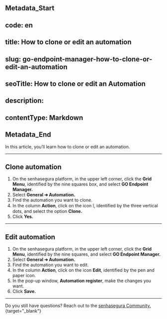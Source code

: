 ## Metadata_Start 
## code: en
## title: How to clone or edit an automation 
## slug: go-endpoint-manager-how-to-clone-or-edit-an-automation 
## seoTitle: How to clone or edit an Automation 
## description:  
## contentType: Markdown 
## Metadata_End
In this article, you’ll learn how to clone or edit an automation.

* * *

## Clone automation

1. On the senhasegura platform,  in the upper left corner, click the **Grid Menu**, identified by the nine squares box, and select **GO Endpoint Manager.**
2. Select **General ➔ Automation.**
3. Find the automation you want to clone.
4. In the column **Action**, click on the icon **⁝**, identified by the three vertical dots, and select the option **Clone.**
5. Click **Yes.**

* * *

## Edit automation

1. On the senhasegura platform,  in the upper left corner, click the **Grid Menu**, identified by the nine squares, and select **GO Endpoint Manager.**
2. Select **General ➔ Automation.**
3. Find the automation you want to edit.
4. In the column **Action**, click on the icon **Edit**, identified by the pen and paper icon.
5. In the pop-up window, **Automation register**, make the changes you want.
6. Click **Save.**

* * *

Do you still have questions? Reach out to the [senhasegura Community.](https://community.senhasegura.io/){target="_blank"}
